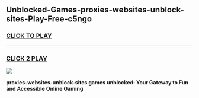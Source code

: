 
## Unblocked-Games-proxies-websites-unblock-sites-Play-Free-c5ngo
<h3>
<a href="https://premium76.site?title=proxies-websites-unblock-sites&ref=18A1">CLICK TO PLAY</a></h3>
<hr>

<h3>
<a href="https://premium76.site?title=proxies-websites-unblock-sites&ref=18A1">CLICK 2 PLAY</a>
  
</h3>

<a href="https://premium76.site?title=proxies-websites-unblock-sites&ref=18A1"><img src="https://clearcache.store/games.png"></a>


**proxies-websites-unblock-sites games unblocked: Your Gateway to Fun and Accessible Online Gaming**

